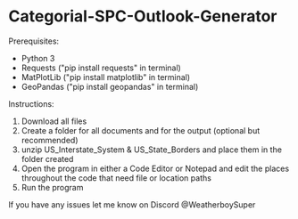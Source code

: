 # Categorial-SPC-Outlook-Generator

Prerequisites:
- Python 3
- Requests ("pip install requests" in terminal)
- MatPlotLib ("pip install matplotlib" in terminal)
- GeoPandas ("pip install geopandas" in terminal)

Instructions:
1. Download all files
2. Create a folder for all documents and for the output (optional but recommended)
3. unzip US_Interstate_System & US_State_Borders and place them in the folder created
4. Open the program in either a Code Editor or Notepad and edit the places throughout the code that need file or location paths
5. Run the program

If you have any issues let me know on Discord @WeatherboySuper
